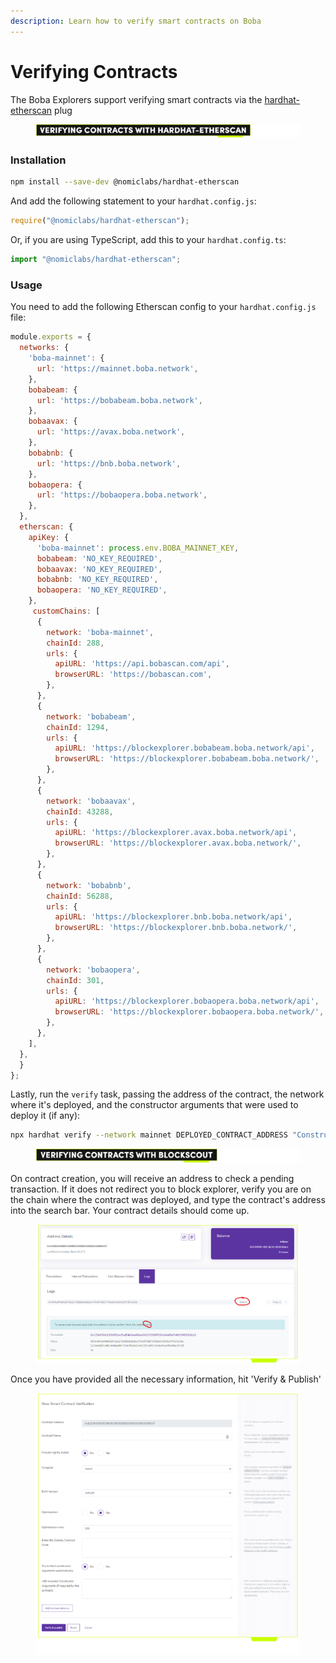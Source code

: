 ```yaml
---
description: Learn how to verify smart contracts on Boba
---
```


# Verifying Contracts

The Boba Explorers support verifying smart contracts via the [hardhat-etherscan](https://hardhat.org/hardhat-runner/plugins/nomiclabs-hardhat-etherscan#hardhat-etherscan) plug



<figure><img src="../../.gitbook/assets/Artboard 1 (16).png" alt=""><figcaption></figcaption></figure>

### Installation

```bash
npm install --save-dev @nomiclabs/hardhat-etherscan
```

And add the following statement to your `hardhat.config.js`:

```js
require("@nomiclabs/hardhat-etherscan");
```

Or, if you are using TypeScript, add this to your `hardhat.config.ts`:

```js
import "@nomiclabs/hardhat-etherscan";
```

### Usage

You need to add the following Etherscan config to your `hardhat.config.js` file:

```js
module.exports = {
  networks: {
    'boba-mainnet': {
      url: 'https://mainnet.boba.network',
    },
    bobabeam: {
      url: 'https://bobabeam.boba.network',
    },
    bobaavax: {
      url: 'https://avax.boba.network',
    },
    bobabnb: {
      url: 'https://bnb.boba.network',
    },
    bobaopera: {
      url: 'https://bobaopera.boba.network',
    },
  },
  etherscan: {
    apiKey: {
      'boba-mainnet': process.env.BOBA_MAINNET_KEY,
      bobabeam: 'NO_KEY_REQUIRED',
      bobaavax: 'NO_KEY_REQUIRED',
      bobabnb: 'NO_KEY_REQUIRED',
      bobaopera: 'NO_KEY_REQUIRED',
    },
     customChains: [
      {
        network: 'boba-mainnet',
        chainId: 288,
        urls: {
          apiURL: 'https://api.bobascan.com/api',
          browserURL: 'https://bobascan.com',
        },
      },
      {
        network: 'bobabeam',
        chainId: 1294,
        urls: {
          apiURL: 'https://blockexplorer.bobabeam.boba.network/api',
          browserURL: 'https://blockexplorer.bobabeam.boba.network/',
        },
      },
      {
        network: 'bobaavax',
        chainId: 43288,
        urls: {
          apiURL: 'https://blockexplorer.avax.boba.network/api',
          browserURL: 'https://blockexplorer.avax.boba.network/',
        },
      },
      {
        network: 'bobabnb',
        chainId: 56288,
        urls: {
          apiURL: 'https://blockexplorer.bnb.boba.network/api',
          browserURL: 'https://blockexplorer.bnb.boba.network/',
        },
      },
      {
        network: 'bobaopera',
        chainId: 301,
        urls: {
          apiURL: 'https://blockexplorer.bobaopera.boba.network/api',
          browserURL: 'https://blockexplorer.bobaopera.boba.network/',
        },
      },
    ],
  },
  }
};
```

Lastly, run the `verify` task, passing the address of the contract, the network where it's deployed, and the constructor arguments that were used to deploy it (if any):

```bash
npx hardhat verify --network mainnet DEPLOYED_CONTRACT_ADDRESS "Constructor argument 1" "Constructor argument 2"
```



<figure><img src="../../.gitbook/assets/Artboard 2 (16).png" alt=""><figcaption></figcaption></figure>

On contract creation, you will receive an address to check a pending transaction. If it does not redirect you to block explorer, verify you are on the chain where the contract was deployed, and type the contract's address into the search bar. Your contract details should come up.

<figure><img src="../../.gitbook/assets/Artboard 46 (1).png" alt=""><figcaption></figcaption></figure>

Once you have provided all the necessary information, hit 'Verify & Publish'

<figure><img src="../../.gitbook/assets/Artboard 46_1.png" alt=""><figcaption></figcaption></figure>
